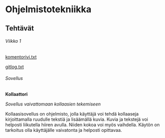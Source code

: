 # Ohjelmistotekniikka
## Tehtävät

###### Viikko 1

[komentorivi.txt](https://github.com/annehavunen/ot-harjoitustyo/blob/master/laskarit/viikko1/komentorivi.txt)

[gitlog.txt](https://github.com/annehavunen/ot-harjoitustyo/blob/master/laskarit/viikko1/gitlog.txt)

###### Sovellus
**Kollaattori**

*Sovellus vaivattomaan kollaasien tekemiseen*

Kollaasisovellus on ohjelmisto, jolla käyttäjä voi tehdä kollaaseja kirjoittamalla ruudulle tekstiä ja lisäämällä kuvia.
Kuvia ja tekstejä voi helposti liikutella hiiren avulla. Niiden kokoa voi myös vaihdella.
Käytön on tarkoitus olla käyttäjälle vaivatonta ja helposti opittavaa.
